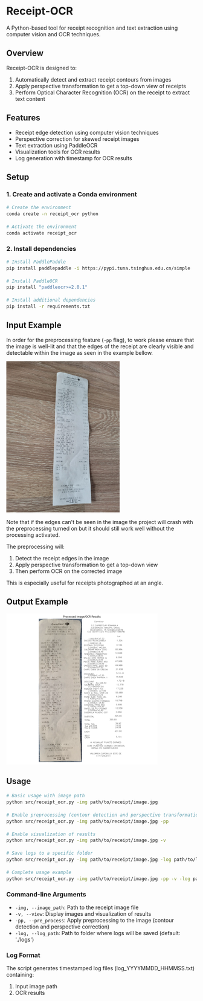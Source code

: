 # Receipt-OCR

A Python-based tool for receipt recognition and text extraction using computer vision and OCR techniques.

## Overview

Receipt-OCR is designed to:
1. Automatically detect and extract receipt contours from images
2. Apply perspective transformation to get a top-down view of receipts
3. Perform Optical Character Recognition (OCR) on the receipt to extract text content

## Features

- Receipt edge detection using computer vision techniques
- Perspective correction for skewed receipt images
- Text extraction using PaddleOCR
- Visualization tools for OCR results
- Log generation with timestamp for OCR results

## Setup

### 1. Create and activate a Conda environment

```bash
# Create the environment
conda create -n receipt_ocr python

# Activate the environment
conda activate receipt_ocr
```

### 2. Install dependencies

```bash
# Install PaddlePaddle
pip install paddlepaddle -i https://pypi.tuna.tsinghua.edu.cn/simple

# Install PaddleOCR
pip install "paddleocr>=2.0.1"

# Install additional dependencies
pip install -r requirements.txt
```

## Input Example

In order for the preprocessing feature (`-pp` flag), to work please ensure that the image is well-lit and that the edges of the receipt are clearly visible and detectable within the image as seen in the example bellow.

<img src="assets/in_ex.jpeg" alt="Receipt Example" width="300"/>

Note that if the edges can't be seen in the image the project will crash with the preprocessing turned on but it should still work well without the processing activated.

The preprocessing will:
1. Detect the receipt edges in the image
2. Apply perspective transformation to get a top-down view
3. Then perform OCR on the corrected image

This is especially useful for receipts photographed at an angle.

## Output Example

<img src="assets/out_ex.png" alt="Receipt Example" width="400"/>

## Usage

```bash
# Basic usage with image path
python src/receipt_ocr.py -img path/to/receipt/image.jpg

# Enable preprocessing (contour detection and perspective transformation)
python src/receipt_ocr.py -img path/to/receipt/image.jpg -pp

# Enable visualization of results
python src/receipt_ocr.py -img path/to/receipt/image.jpg -v

# Save logs to a specific folder
python src/receipt_ocr.py -img path/to/receipt/image.jpg -log path/to/logs/folder

# Complete usage example
python src/receipt_ocr.py -img path/to/receipt/image.jpg -pp -v -log path/to/logs/folder
```

### Command-line Arguments

- `-img, --image_path`: Path to the receipt image file
- `-v, --view`: Display images and visualization of results
- `-pp, --pre_process`: Apply preprocessing to the image (contour detection and perspective correction)
- `-log, --log_path`: Path to folder where logs will be saved (default: './logs')

### Log Format

The script generates timestamped log files (log_YYYYMMDD_HHMMSS.txt) containing:
1. Input image path
2. OCR results
